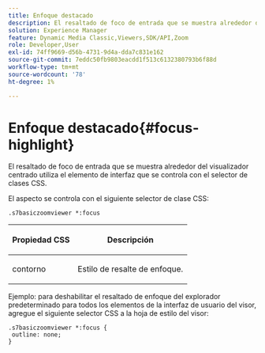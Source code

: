 ```yaml
---
title: Enfoque destacado
description: El resaltado de foco de entrada que se muestra alrededor del visualizador centrado utiliza el elemento de interfaz que se controla con el selector de clases CSS.
solution: Experience Manager
feature: Dynamic Media Classic,Viewers,SDK/API,Zoom
role: Developer,User
exl-id: 74ff9669-d56b-4731-9d4a-dda7c831e162
source-git-commit: 7eddc50fb9803eacdd1f513c6132380793b6f88d
workflow-type: tm+mt
source-wordcount: '78'
ht-degree: 1%

---
```


# Enfoque destacado{#focus-highlight}

El resaltado de foco de entrada que se muestra alrededor del visualizador centrado utiliza el elemento de interfaz que se controla con el selector de clases CSS.

<!--<a id="section_061E550C1C1D4DB2BD663A898895B38C"></a>-->

El aspecto se controla con el siguiente selector de clase CSS:

```
.s7basiczoomviewer *:focus
```

<table id="table_94EE3F5BBE4547C0B4943471CEE7EDE4"> 
 <thead> 
  <tr> 
   <th colname="col1" class="entry"> <p> Propiedad CSS </p> </th> 
   <th colname="col2" class="entry"> <p>Descripción </p> </th> 
  </tr> 
 </thead>
 <tbody> 
  <tr> 
   <td colname="col1"> <p> <span class="codeph"> contorno </span> </p> </td> 
   <td colname="col2"> <p>Estilo de resalte de enfoque. </p> </td> 
  </tr> 
 </tbody> 
</table>

Ejemplo: para deshabilitar el resaltado de enfoque del explorador predeterminado para todos los elementos de la interfaz de usuario del visor, agregue el siguiente selector CSS a la hoja de estilo del visor:

```
.s7basiczoomviewer *:focus { 
 outline: none; 
}
```
